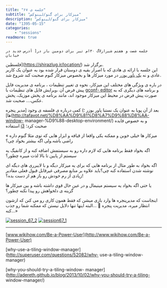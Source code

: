 ```yaml
---
title: "جلسه ی ۶۷"
subtitle: "میزکار برای گنو/لینوکس"
description: "میزکار برای گنو/لینوکس"
date: "1395-05-15"
categories:
    - "sessions"
readmore: true
---
```

    جلسه شصت و هفتم شیرازلاگ ۳۰ام تیر برای دومین بار در[ آدرس جدید در خیابان
فلسطین](https://shirazlug.ir/location/) برگزار شد.  
این جلسه با ارائه ی هادی که با اصرار بقیه ی دوستان قرار شده بود به عنوان یک
کاربر عادی و نه [یک پاور یوزر](http://techterms.com/definition/poweruser) در
مورد میزکار ها و بخصوص میزکار گنوم صحبت کند شروع شد.

در باره ی ویژگی های مختلف این میزکار، نحوه ی تغییر تنظیمات ، برنامه ی مدیریت
فایل پیش فرض آن ،ویرایش فایل های تنظیمات با [gconf-
editor](https://projects.gnome.org/gconf/) و برنامه های دیگری که به صورت پیش
فرض در محیط این میزکار موجود اند، مانند برنامه ی پخش موزیک، پخش عکس،… صحبت شد.

بعد از آن پویا به عنوان یک نستبا پاور یوزر ؛) کمی درباره ی فلسفه ی وجود [مدیر
پنجره ها](http://tafavot.net/%D8%AA%D9%81%D8%A7%D9%88%D8%AA-window-
manager-%D9%88-desktop-environment/) و به خصوص فایده استفاده
[i3](http://i3wm.org) صحبت کرد؛

« میزکار ها خیلی خوبن و ممکنه یکی واقعا از قیافه و ابزار هایی که توی مثلا گنوم
داره راضی باشه.ولی اگه بیشتر بخواد چی؟

اگه بخواد فقط برنامه هایی که لازم داره رو به سیستمش اضافه کنه و از کانفیگ یه
سیستم از پایین تا بالا لذت میبره چطور؟

اگه بخواد به طور مثال از برنامه هایی که برای یه میزکار دیگه و با لایبرری های
دیگه ای نوشته شدن استفاده کنه چی؟‌باید علاوه بر منابع مصرفی غیرقابل قبول فعلی
مقادیر زیادی از رم خودش رو باز هم از دست بده؟!

یا حتی اگه بخواد یه سیستم مینیمال و در عین حال قوی داشته باشه و بین میزکار ها
گزینه ی دلخواهش رو پیدا نکنه چطور؟

اینجاست که مدیرپنجره ها وارد بازی میشن که فقط همون کاری رو می کنن که ازشون
انتظار میره، مدیریت پنجره 🙂 …البته اینها تنها دلایل نیستن که ممکنه شما رو جذب
کنه…»

[![session_67_2](img/b8081a10-fdbb-11e6-86dd-a088b4d860141488289336.9629629.jpg)](img/b8081a10-fdbb-11e6-86dd-a088b4d860141488289336.9629629.jpg)
[![session67_1](img/b8081d26-fdbb-11e6-86dd-a088b4d860141488289336.9630232.jpg)](img/b8081d26-fdbb-11e6-86dd-a088b4d860141488289336.9630232.jpg)

_________________________________________________________

[www.wikihow.com/Be-a-Power-User](http://www.wikihow.com/Be-a-Power-User)

[why-use-a-tiling-window-manager](http://superuser.com/questions/52082/why-
use-a-tiling-window-manager)

[why-you-should-try-a-tiling-window-
manager](http://adereth.github.io/blog/2013/10/02/why-you-should-try-a-tiling-
window-manager/)

